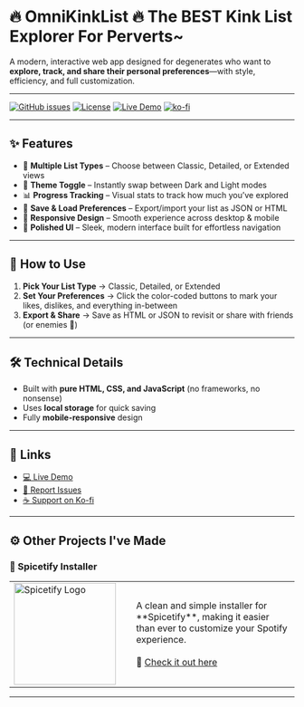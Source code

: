 # 🔥 OmniKinkList 🔥 The BEST Kink List Explorer For Perverts~  

A modern, interactive web app designed for degenerates who want to **explore, track, and share their personal preferences**—with style, efficiency, and full customization.  

---

[![GitHub issues](https://img.shields.io/github/issues/FIREPAWER07/OmniKinkList)](https://github.com/FIREPAWER07/OmniKinkList/issues)
[![License](https://img.shields.io/github/license/FIREPAWER07/OmniKinkList)](LICENSE)
[![Live Demo](https://img.shields.io/badge/For_Live_Demo-Click_Here-red)](https://firepawer07.github.io/OmniKinkList/)
[![ko-fi](https://ko-fi.com/img/githubbutton_sm.svg)](https://ko-fi.com/D1D31CKA7D)

---

## ✨ Features  

* 🎯 **Multiple List Types** – Choose between Classic, Detailed, or Extended views  
* 🌙 **Theme Toggle** – Instantly swap between Dark and Light modes  
* 📊 **Progress Tracking** – Visual stats to track how much you’ve explored  
* 💾 **Save & Load Preferences** – Export/import your list as JSON or HTML  
* 📱 **Responsive Design** – Smooth experience across desktop & mobile  
* 🎨 **Polished UI** – Sleek, modern interface built for effortless navigation  

---

## 🚀 How to Use  

1. **Pick Your List Type** → Classic, Detailed, or Extended  
2. **Set Your Preferences** → Click the color-coded buttons to mark your likes, dislikes, and everything in-between  
3. **Export & Share** → Save as HTML or JSON to revisit or share with friends (or enemies 👀)  

---

## 🛠️ Technical Details  

* Built with **pure HTML, CSS, and JavaScript** (no frameworks, no nonsense)  
* Uses **local storage** for quick saving  
* Fully **mobile-responsive** design  

---

## 🔗 Links  

* [💻 Live Demo](https://firepawer07.github.io/OmniKinkList/)  
* [🐞 Report Issues](https://github.com/FIREPAWER07/OmniKinkList/issues)  
* [☕ Support on Ko-fi](https://ko-fi.com/D1D31CKA7D)  

---

## ⚙️ Other Projects I've Made  

### 🎵 Spicetify Installer  

<table>
  <tr>
    <td width="200">
      <a href="https://github.com/FIREPAWER07/SpicetifyInstaller">
        <img src="https://i.imgur.com/UYvcaSa.png" alt="Spicetify Logo" width="180">
      </a>
    </td>
    <td>
      A clean and simple installer for **Spicetify**, making it easier than ever to customize your Spotify experience.  
      <br><br>
      🔗 <a href="https://github.com/FIREPAWER07/SpicetifyInstaller">Check it out here</a>
    </td>
  </tr>
</table>

---
